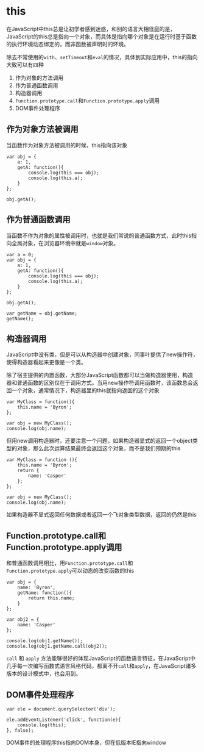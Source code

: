 # this

在JavaScript中this总是让初学者感到迷惑，和别的语言大相径庭的是，JavaScript的this总是指向一个对象，而具体是指向哪个对象是在运行时基于函数的执行环境动态绑定的，而非函数被声明时的环境。


除去不常使用的`with`、`setTimeout`和`eval`的情况，具体到实际应用中，this的指向大致可以有四种

1. 作为对象的方法调用
2. 作为普通函数调用
3. 构造器调用
4. `Function.prototype.call`和`Function.prototype.apply`调用
5. DOM事件处理程序

## 作为对象方法被调用

当函数作为对象方法被调用的时候，this指向该对象

    var obj = {
        a: 1,
        getA: function(){
            console.log(this === obj);
            console.log(this.a);
        }
    };

    obj.getA();

## 作为普通函数调用

当函数不作为对象的属性被调用时，也就是我们常说的普通函数方式，此时this指向全局对象，在浏览器环境中就是`window`对象。

    var a = 0;
    var obj = {
        a: 1,
        getA: function(){
            console.log(this === obj);
            console.log(this.a);
        }
    };

    obj.getA();

    var getName = obj.getName;
    getName();

## 构造器调用

JavaScript中没有类，但是可以从构造器中创建对象，同事叶提供了new操作符，使得构造器看起来更像是一个类。

除了宿主提供的内置函数，大部分JavaScript函数都可以当做构造器使用，构造器和普通函数的区别仅在于调用方式。当用new操作符调用函数时，该函数总会返回一个对象，通常情况下，构造器里的this就指向返回的这个对象

    var MyClass = function(){
        this.name = 'Byron';
    };

    var obj = new MyClass();
    console.log(obj.name);

但用new调用构造器时，还要注意一个问题，如果构造器显式的返回一个object类型的对象，那么此次运算结果最终会返回这个对象，而不是我们预期的this

    var MyClass = function (){
        this.name = 'Byron';
        return {
            name: 'Casper'
        };
    };

    var obj = new MyClass();
    console.log(obj.name);

如果构造器不显式返回任何数据或者返回一个飞对象类型数据，返回的仍然是this

## Function.prototype.call和Function.prototype.apply调用

和普通函数调用相比，用`Function.prototype.call`和`Function.prototype.apply`可以动态的改变函数的this

    var obj = {
        name: 'Byron',
        getName: function(){
            return this.name;
        }
    };

    var obj2 = {
        name: 'Casper'
    };

    console.log(obj1.getName());
    console.log(obj1.getName.call(obj2));

`call` 和 `apply` 方法能够很好的体现JavaScript的函数语言特征，在JavaScript中几乎每一次编写函数式语言风格代码，都离不开`call`和`apply`，在JavaScript诸多版本的设计模式中，也会用到。

## DOM事件处理程序

    var ele = document.querySelector('div');

    ele.addEventListener('click', function(e){
        console.log(this);
    }, false);

DOM事件的处理程序this指向DOM本身，但在低版本IE指向window

